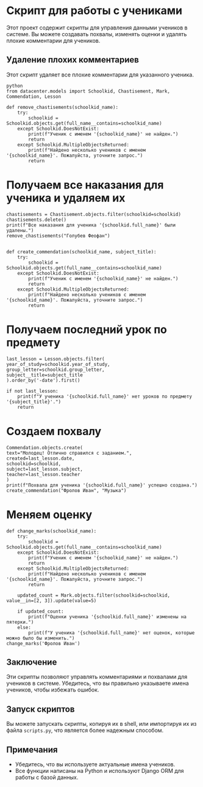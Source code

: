 # Скрипт для работы с учениками

Этот проект содержит скрипты для управления данными учеников в системе. Вы можете создавать похвалы, изменять оценки и удалять плохие комментарии для учеников.

## Удаление плохих комментариев

Этот скрипт удаляет все плохие комментарии  для указанного ученика.
```
python
from datacenter.models import Schoolkid, Chastisement, Mark, Commendation, Lesson

def remove_chastisements(schoolkid_name):
    try:
        schoolkid = Schoolkid.objects.get(full_name__contains=schoolkid_name)
    except Schoolkid.DoesNotExist:
        print(f"Ученик с именем '{schoolkid_name}' не найден.")
        return
    except Schoolkid.MultipleObjectsReturned:
        print(f"Найдено несколько учеников с именем '{schoolkid_name}'. Пожалуйста, уточните запрос.")
        return
```

# Получаем все наказания для ученика и удаляем их
```
chastisements = Chastisement.objects.filter(schoolkid=schoolkid)
chastisements.delete()
print(f"Все наказания для ученика '{schoolkid.full_name}' были удалены.")
remove_chastisements("Голубев Феофан")


def create_commendation(schoolkid_name, subject_title):
    try:
        schoolkid = Schoolkid.objects.get(full_name__contains=schoolkid_name)
    except Schoolkid.DoesNotExist:
        print(f"Ученик с именем '{schoolkid_name}' не найден.")
        return
    except Schoolkid.MultipleObjectsReturned:
        print(f"Найдено несколько учеников с именем '{schoolkid_name}'. Пожалуйста, уточните запрос.")
        return
```

# Получаем последний урок по предмету
```
last_lesson = Lesson.objects.filter(
year_of_study=schoolkid.year_of_study,
group_letter=schoolkid.group_letter,
subject__title=subject_title
).order_by('-date').first()

if not last_lesson:
    print(f"У ученика '{schoolkid.full_name}' нет уроков по предмету '{subject_title}'.")
    return
```

# Создаем похвалу
```
Commendation.objects.create(
text="Молодец! Отлично справился с заданием.",
created=last_lesson.date,
schoolkid=schoolkid,
subject=last_lesson.subject,
teacher=last_lesson.teacher
)
print(f"Похвала для ученика '{schoolkid.full_name}' успешно создана.")
create_commendation("Фролов Иван", "Музыка")
```
# Меняем оценку
```
def change_marks(schoolkid_name):
    try:
        schoolkid = Schoolkid.objects.get(full_name__contains=schoolkid_name)
    except Schoolkid.DoesNotExist:
        print(f"Ученик с именем '{schoolkid_name}' не найден.")
        return
    except Schoolkid.MultipleObjectsReturned:
        print(f"Найдено несколько учеников с именем '{schoolkid_name}'. Пожалуйста, уточните запрос.")
        return

    updated_count = Mark.objects.filter(schoolkid=schoolkid, value__in=[2, 3]).update(value=5)

    if updated_count:
        print(f"Оценки ученика '{schoolkid.full_name}' изменены на пятерки.")
    else:
        print(f"У ученика '{schoolkid.full_name}' нет оценок, которые можно было бы изменить.")
change_marks('Фролов Иван')
```

## Заключение

Эти скрипты позволяют управлять комментариями и похвалами для учеников в системе. Убедитесь, что вы правильно указываете имена учеников, чтобы избежать ошибок.

## Запуск скриптов

Вы можете запускать скрипты, копируя их в shell, или импортируя их из файла `scripts.py`, что является более надежным способом.

## Примечания

- Убедитесь, что вы используете актуальные имена учеников.
- Все функции написаны на Python и используют Django ORM для работы с базой данных.


